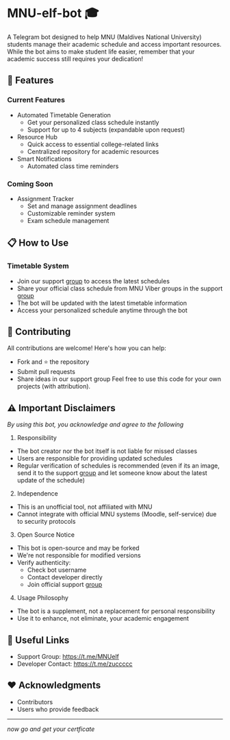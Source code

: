 # MNU-elf-bot 🎓
A Telegram bot designed to help MNU (Maldives National University) students manage their academic schedule and access important resources. While the bot aims to make student life easier, remember that your academic success still requires your dedication!

## 🚀 Features
### Current Features
- Automated Timetable Generation
  - Get your personalized class schedule instantly
  - Support for up to 4 subjects (expandable upon request)
- Resource Hub
  - Quick access to essential college-related links
  - Centralized repository for academic resources
- Smart Notifications
  - Automated class time reminders

### Coming Soon
- Assignment Tracker
  - Set and manage assignment deadlines
  - Customizable reminder system
  - Exam schedule management

## 📋 How to Use
### Timetable System
- Join our support [group](https://t.me/MNUelf) to access the latest schedules
- Share your official class schedule from MNU Viber groups in the support [group](https://t.me/MNUelf)
- The bot will be updated with the latest timetable information
- Access your personalized schedule anytime through the bot

## 🤝 Contributing
All contributions are welcome! Here's how you can help:
- Fork and ⭐ the repository
- Submit pull requests
- Share ideas in our support group
Feel free to use this code for your own projects (with attribution).

## ⚠️ Important Disclaimers
_By using this bot, you acknowledge and agree to the following_

1. Responsibility
  - The bot creator nor the bot itself is not liable for missed classes
  - Users are responsible for providing updated schedules
  - Regular verification of schedules is recommended (even if its an image, send it to the support [group](https://t.me/MNUelf) and let someone know about the latest update of the schedule)
2. Independence
  - This is an unofficial tool, not affiliated with MNU
  - Cannot integrate with official MNU systems (Moodle, self-service) due to security protocols
3. Open Source Notice
  - This bot is open-source and may be forked
  - We're not responsible for modified versions
  - Verify authenticity:
    - Check bot username
    - Contact developer directly
    - Join official support [group](https://t.me/MNUelf)
4. Usage Philosophy
  - The bot is a supplement, not a replacement for personal responsibility
  - Use it to enhance, not eliminate, your academic engagement

## 🔗 Useful Links
- Support Group: https://t.me/MNUelf
- Developer Contact: https://t.me/zuccccc

## ❤️ Acknowledgments
- Contributors
- Users who provide feedback

---------------------------------------------------------------------------------------------------
_now go and get your certficate_
